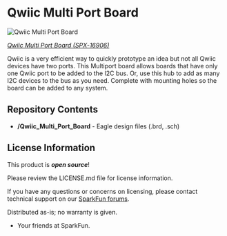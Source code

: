 Qwiic Multi Port Board
======================

![Qwiic Multi Port Board](https://cdn.sparkfun.com/assets/parts/1/5/8/3/5/16906-Qwiic_Multi_Port-01.jpg)

[*Qwiic Multi Port Board (SPX-16906)*](https://www.sparkfun.com/products/16906)

Qwiic is a very efficient way to quickly prototype an idea but not all Qwiic devices have two ports. This Multiport board allows boards that have only one Qwiic port to be added to the I2C bus. Or, use this hub to add as many I2C devices to the bus as you need. Complete with mounting holes so the board can be added to any system.

Repository Contents
-------------------

* **/Qwiic_Multi_Port_Board** - Eagle design files (.brd, .sch)


License Information
-------------------

This product is _**open source**_! 

Please review the LICENSE.md file for license information. 

If you have any questions or concerns on licensing, please contact technical support on our [SparkFun forums](https://forum.sparkfun.com/viewforum.php?f=152).

Distributed as-is; no warranty is given.

- Your friends at SparkFun.